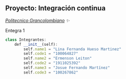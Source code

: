 <h2> Proyecto: Integración continua</h2>
<p>
  <em><a href="https://www.poli.edu.co/">Politecnico Grancolombiano</a> ✨  </em>
 </p>
<p>Entegra 1</p>

```javascript
class Integrantes:
    def __init__(self):
        self.name1 = "Lina Fernanda Hueso Martinez"
        self.code1 = "100064827"
        self.name2 = "Ermenson Leiton"
        self.code2 = "1911025392"
        self.name3 = "Josue Fernando Martínez"
        self.code3 = "100267862"
```